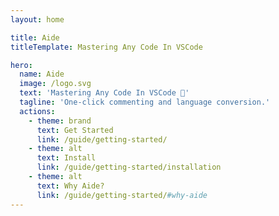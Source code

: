 ```yaml
---
layout: home

title: Aide
titleTemplate: Mastering Any Code In VSCode

hero:
  name: Aide
  image: /logo.svg
  text: 'Mastering Any Code In VSCode 💪'
  tagline: 'One-click commenting and language conversion.'
  actions:
    - theme: brand
      text: Get Started
      link: /guide/getting-started/
    - theme: alt
      text: Install
      link: /guide/getting-started/installation
    - theme: alt
      text: Why Aide?
      link: /guide/getting-started/#why-aide
---
```


<div class="px-16">

</div>

<style>
:root {
  --vp-home-hero-name-color: transparent;
  --vp-home-hero-name-background: -webkit-linear-gradient(120deg, #8c6bef 30%, #ef7b95);

  --vp-home-hero-image-background-image: linear-gradient(-45deg, #8c6bef 50%, #ef7b95 50%);
  --vp-home-hero-image-filter: blur(44px);
}

@media (min-width: 640px) {
  :root {
    --vp-home-hero-image-filter: blur(56px);
  }
}

@media (min-width: 960px) {
  :root {
    --vp-home-hero-image-filter: blur(68px);
  }
}
</style>
